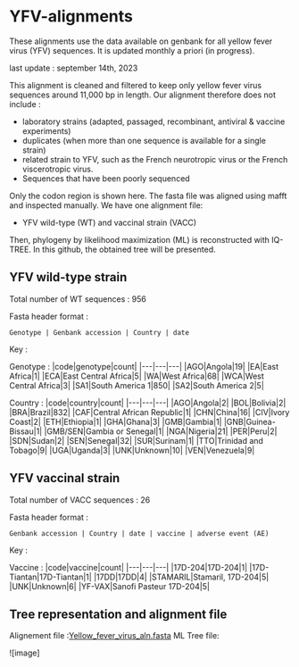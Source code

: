 # YFV-alignments
These alignments use the data available on genbank for all yellow fever virus (YFV) sequences. It is updated monthly a priori (in progress).

last update : september 14th, 2023

This alignment is cleaned and filtered to keep only yellow fever virus sequences around 11,000 bp in length. Our alignment therefore does not include :
* laboratory strains (adapted, passaged, recombinant, antiviral & vaccine experiments)
* duplicates (when more than one sequence is available for a single strain)
* related strain to YFV, such as the French neurotropic virus or the French viscerotropic virus.
* Sequences that have been poorly sequenced

Only the codon region is shown here. The fasta file was aligned using mafft and inspected manually. We have one alignment file:
* YFV wild-type (WT) and vaccinal strain (VACC)

Then, phylogeny by likelihood maximization (ML) is reconstructed with IQ-TREE. In this github, the obtained tree will be presented. 

## YFV wild-type strain
 Total number of WT sequences : 956

Fasta header format : 

`Genotype | Genbank accession | Country | date`

Key :

Genotype :
|code|genotype|count|
|---|---|---|
|AGO|Angola|19|
|EA|East Africa|1|
|ECA|East Central Africa|5|
|WA|West Africa|68|
|WCA|West Central Africa|3|
|SA1|South America 1|850|
|SA2|South America 2|5|

Country :
|code|country|count|
|---|---|---|
|AGO|Angola|2|
|BOL|Bolivia|2|
|BRA|Brazil|832|
|CAF|Central African Republic|1|
|CHN|China|16|
|CIV|Ivory Coast|2|
|ETH|Ethiopia|1|
|GHA|Ghana|3|
|GMB|Gambia|1|
|GNB|Guinea-Bissau|1|
|GMB/SEN|Gambia or Senegal|1|
|NGA|Nigeria|21|
|PER|Peru|2|
|SDN|Sudan|2|
|SEN|Senegal|32|
|SUR|Surinam|1|
|TTO|Trinidad and Tobago|9|
|UGA|Uganda|3|
|UNK|Unknown|10|
|VEN|Venezuela|9|



## YFV vaccinal strain
Total number of VACC sequences : 26

Fasta header format : 

`Genbank accession | Country | date | vaccine | adverse event (AE)`

Key :

Vaccine :
|code|vaccine|count|
|---|---|---|
|17D-204|17D-204|1|
|17D-Tiantan|17D-Tiantan|1|
|17DD|17DD|4|
|STAMARIL|Stamaril, 17D-204|5|
|UNK|Unknown|6|
|YF-VAX|Sanofi Pasteur 17D-204|5|

## Tree representation and alignment file
Alignement file :[Yellow_fever_virus_aln.fasta](https://github.com/Snseli/YFV-alignments/blob/main/Yellow%20fever%20alignements/YFV_aln_14092023.fasta)
ML Tree file:

![image]

